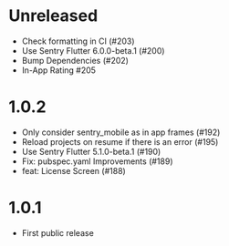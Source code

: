 # Unreleased

* Check formatting in CI (#203)
* Use Sentry Flutter 6.0.0-beta.1 (#200)
* Bump Dependencies (#202)
* In-App Rating #205

# 1.0.2

* Only consider sentry_mobile as in app frames (#192) 
* Reload projects on resume if there is an error (#195)
* Use Sentry Flutter 5.1.0-beta.1 (#190)
* Fix: pubspec.yaml Improvements (#189)
* feat: License Screen (#188)

# 1.0.1

* First public release
